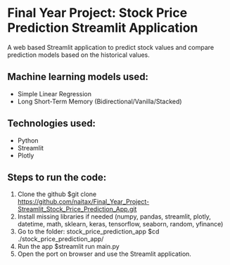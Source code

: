 # Final Year Project: Stock Price Prediction Streamlit Application

A web based Streamlit application to predict stock values and compare prediction models based on the historical values.

## Machine learning models used:
- Simple Linear Regression
- Long Short-Term Memory (Bidirectional/Vanilla/Stacked)

## Technologies used:
- Python
- Streamlit
- Plotly

## Steps to run the code:
1. Clone the github
 $git clone https://github.com/naitax/Final_Year_Project-Streamlit_Stock_Price_Prediction_App.git
2. Install missing libraries if needed (numpy, pandas, streamlit, plotly, datetime, math, sklearn, keras, tensorflow, seaborn, random, yfinance)
3. Go to the folder: stock_price_prediction_app
 $cd ./stock_price_prediction_app/
4. Run the app
 $streamlit run main.py
5. Open the port on browser and use the Streamlit application.
